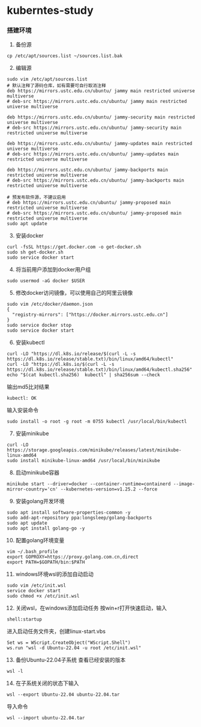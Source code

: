 # kuberntes-study
### 搭建环境
1. 备份源
```shell
cp /etc/apt/sources.list ~/sources.list.bak
```

2. 编辑源
```shell
sudo vim /etc/apt/sources.list
# 默认注释了源码仓库，如有需要可自行取消注释
deb https://mirrors.ustc.edu.cn/ubuntu/ jammy main restricted universe multiverse
# deb-src https://mirrors.ustc.edu.cn/ubuntu/ jammy main restricted universe multiverse

deb https://mirrors.ustc.edu.cn/ubuntu/ jammy-security main restricted universe multiverse
# deb-src https://mirrors.ustc.edu.cn/ubuntu/ jammy-security main restricted universe multiverse

deb https://mirrors.ustc.edu.cn/ubuntu/ jammy-updates main restricted universe multiverse
# deb-src https://mirrors.ustc.edu.cn/ubuntu/ jammy-updates main restricted universe multiverse

deb https://mirrors.ustc.edu.cn/ubuntu/ jammy-backports main restricted universe multiverse
# deb-src https://mirrors.ustc.edu.cn/ubuntu/ jammy-backports main restricted universe multiverse

# 预发布软件源，不建议启用
# deb https://mirrors.ustc.edu.cn/ubuntu/ jammy-proposed main restricted universe multiverse
# deb-src https://mirrors.ustc.edu.cn/ubuntu/ jammy-proposed main restricted universe multiverse
sudo apt update
```
3. 安装docker
```shell
curl -fsSL https://get.docker.com -o get-docker.sh
sudo sh get-docker.sh
sudo service docker start
```
4. 将当前用户添加到docker用户组
```shell
sudo usermod -aG docker $USER
```
5. 修改docker访问镜像，可以使用自己的阿里云镜像
```shell
sudo vim /etc/docker/daemon.json
{
  "registry-mirrors": ["https://docker.mirrors.ustc.edu.cn"]
}
sudo service docker stop
sudo service docker start
```
6. 安装kubectl
```shell
curl -LO "https://dl.k8s.io/release/$(curl -L -s https://dl.k8s.io/release/stable.txt)/bin/linux/amd64/kubectl"
curl -LO "https://dl.k8s.io/$(curl -L -s https://dl.k8s.io/release/stable.txt)/bin/linux/amd64/kubectl.sha256"
echo "$(cat kubectl.sha256)  kubectl" | sha256sum --check
```
输出md5比对结果
```shell
kubectl: OK
```
输入安装命令
```shell
sudo install -o root -g root -m 0755 kubectl /usr/local/bin/kubectl
```
7. 安装minikube
```shell
curl -LO https://storage.googleapis.com/minikube/releases/latest/minikube-linux-amd64
sudo install minikube-linux-amd64 /usr/local/bin/minikube
```
8. 启动minikube容器
```shell
minikube start --driver=docker --container-runtime=containerd --image-mirror-country='cn' --kubernetes-version=v1.25.2 --force
```
9. 安装golang开发环境
```shell
sudo apt install software-properties-common -y
sudo add-apt-repository ppa:longsleep/golang-backports
sudo apt update
sudo apt install golang-go -y
```
10. 配置golang环境变量
```shell
vim ~/.bash_profile
export GOPROXY=https://proxy.golang.com.cn,direct
export PATH=$GOPATH/bin:$PATH
```
11. windows环境wsl的添加自动启动
```shell
sudo vim /etc/init.wsl
service docker start
sudo chmod +x /etc/init.wsl
```
12. 关闭wsl，在windows添加启动任务
按win+r打开快速启动，输入
```shell
shell:startup
```
进入启动任务文件夹，创建linux-start.vbs
```shell
Set ws = WScript.CreateObject("WScript.Shell")
ws.run "wsl -d Ubuntu-22.04 -u root /etc/init.wsl"
```
13. 备份Ubuntu-22.04子系统
查看已经安装的版本
```shell
wsl -l
```
14. 在子系统关闭的状态下输入
```shell
wsl --export Ubuntu-22.04 ubuntu-22.04.tar
```
导入命令
```shell
wsl --import ubuntu-22.04.tar
```